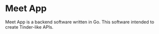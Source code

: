 # Meet App
Meet App is a backend software written in Go. This software intended to create Tinder-like APIs.
